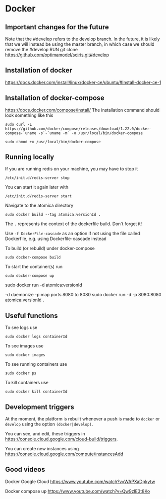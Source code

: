 # Docker

## Important changes for the future
Note that the #develop refers to the develop branch. In the future, it is likely that we will instead be using the master branch, in which case we should remove the #develop
RUN git clone https://github.com/optimamodel/sciris.git#develop

## Installation of docker
https://docs.docker.com/install/linux/docker-ce/ubuntu/#install-docker-ce-1

## Installation of docker-compose
https://docs.docker.com/compose/install/
The installation command should look something like this
~~~
sudo curl -L https://github.com/docker/compose/releases/download/1.22.0/docker-compose-`uname -s`-`uname -m` -o /usr/local/bin/docker-compose

sudo chmod +x /usr/local/bin/docker-compose
~~~

## Running locally
If you are running redis on your machine, you may have to stop it

~~~
/etc/init.d/redis-server stop
~~~
You can start it again later with 
~~~
/etc/init.d/redis-server start
~~~

Navigate to the atomica directory

~~~
sudo docker build --tag atomica:versionId .
~~~

The `.` represents the context of the dockerfile build. Don't forget it!

Use `-f DockerFile-cascade` as an option if not using the file called Dockerfile, e.g. using Dockerfile-cascade instead

To build (or rebuild) under docker-compose
~~~
sudo docker-compose build
~~~

To start the container(s) run
~~~
sudo docker-compose up
~~~

sudo docker run -d atomica:versionId


-d daemonize
-p map ports 8080 to 8080
sudo docker run -d -p 8080:8080 atomica:versionId .

## Useful functions
To see logs use 
~~~
sudo docker logs containerId
~~~

To see images use 
~~~
sudo docker images
~~~

To see running containers use 
~~~
sudo docker ps
~~~

To kill containers use 
~~~
sudo docker kill containerId
~~~

## Development triggers
At the moment, the platform is rebuilt whenever a push is made to `docker` or `develop` using the option `(docker|develop)`. 

You can see, and edit, these triggers in https://console.cloud.google.com/cloud-build/triggers.

You can create new instances using 
https://console.cloud.google.com/compute/instancesAdd



## Good videos
Docker Google Cloud
https://www.youtube.com/watch?v=WAPXaDpkytw

Docker compose up
https://www.youtube.com/watch?v=Qw9zlE3t8Ko

